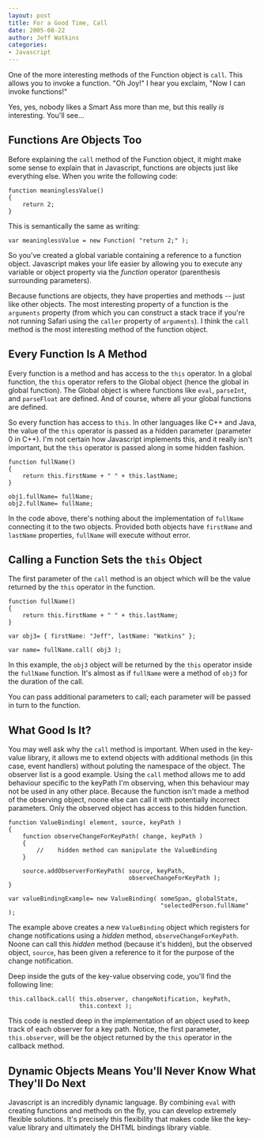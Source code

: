 ```yaml
---
layout: post
title: For a Good Time, Call
date: 2005-08-22
author: Jeff Watkins
categories:
- Javascript
---
```


One of the more interesting methods of the Function object is `call`. This allows you to invoke a function. "Oh Joy!" I hear you exclaim, "Now I can invoke functions!"

Yes, yes, nobody likes a Smart Ass more than me, but this really *is* interesting. You'll see...


## Functions Are Objects Too ##

Before explaining the `call` method of the Function object, it might make some sense to explain that in Javascript, functions are objects just like everything else. When you write the following code:

    function meaninglessValue()
    {
        return 2;
    }
    
This is semantically the same as writing:

    var meaninglessValue = new Function( "return 2;" );
    
So you've created a global variable containing a reference to a function object. Javascript makes your life easier by allowing you to execute any variable or object property via the *function* operator (parenthesis surrounding parameters).

Because functions are objects, they have properties and methods -- just like other objects. The most interesting property of a function is the `arguments` property (from which you can construct a stack trace if you're not running Safari using the `caller` property of `arguments`). I think the `call` method is the most interesting method of the function object.

## Every Function Is A Method ##

Every function is a method and has access to the `this` operator. In a global function, the `this` operator refers to the Global object (hence the global in global function). The Global object is where functions like `eval`, `parseInt`, and `parseFloat` are defined. And of course, where all your global functions are defined.

So every function has access to `this`. In other languages like C++ and Java, the value of the `this` operator is passed as a hidden parameter (parameter 0 in C++). I'm not certain how Javascript implements this, and it really isn't important, but the `this` operator is passed along in some hidden fashion.

    function fullName()
    {
        return this.firstName + " " + this.lastName;
    }
    
    obj1.fullName= fullName;
    obj2.fullName= fullName;
    
In the code above, there's nothing about the implementation of `fullName` connecting it to the two objects. Provided both objects have `firstName` and `lastName` properties, `fullName` will execute without error.

## Calling a Function Sets the `this` Object ##

The first parameter of the `call` method is an object which will be the value returned by the `this` operator in the function.

    function fullName()
    {
        return this.firstName + " " + this.lastName;
    }
    
    var obj3= { firstName: "Jeff", lastName: "Watkins" };
    
    var name= fullName.call( obj3 );
    
In this example, the `obj3` object will be returned by the `this` operator inside the `fullName` function. It's almost as if `fullName` were a method of `obj3` for the duration of the call.

You can pass additional parameters to call; each parameter will be passed in turn to the function.

## What Good Is It? ##

You may well ask why the `call` method is important. When used in the key-value library, it allows me to extend objects with additional methods (in this case, event handlers) without poluting the namespace of the object. The observer list is a good example. Using the `call` method allows me to add behaviour specific to the keyPath I'm observing, when this behaviour may not be used in any other place. Because the function isn't made a method of the observing object, noone else can call it with potentially incorrect parameters. Only the observed object has access to this hidden function.

    function ValueBinding( element, source, keyPath )
    {
        function observeChangeForKeyPath( change, keyPath )
        {
            //    hidden method can manipulate the ValueBinding
        }
        
        source.addObserverForKeyPath( source, keyPath,
                                      observeChangeForKeyPath );
    }
    
    var valueBindingExample= new ValueBinding( someSpan, globalState,
                                               "selectedPerson.fullName" );
                                               
The example above creates a new `ValueBinding` object which registers for change notifications using a *hidden* method, `observeChangeForKeyPath`. Noone can call this *hidden* method (because it's hidden), but the observed object, `source`, has been given a reference to it for the purpose of the change notification.

Deep inside the guts of the key-value observing code, you'll find the following line:

    this.callback.call( this.observer, changeNotification, keyPath,
                        this.context );

This code is nestled deep in the implementation of an object used to keep track of each observer for a key path. Notice, the first parameter, `this.observer`, will be the object returned by the `this` operator in the callback method.

## Dynamic Objects Means You'll Never Know What They'll Do Next ##

Javascript is an incredibly dynamic language. By combining `eval` with creating functions and methods on the fly, you can develop extremely flexible solutions. It's precisely this flexibility that makes code like the key-value library and ultimately the DHTML bindings library viable.